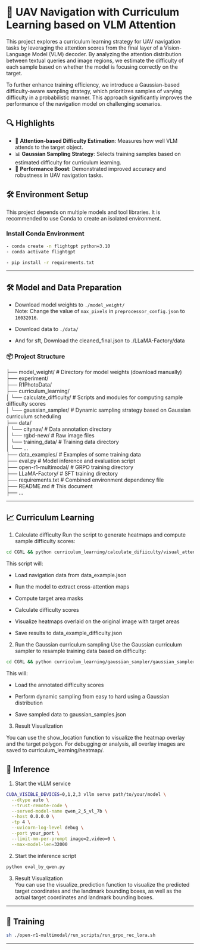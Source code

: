 # 🚀 UAV Navigation with Curriculum Learning based on VLM Attention

This project explores a curriculum learning strategy for UAV navigation tasks by leveraging the attention scores from the final layer of a Vision-Language Model (VLM) decoder. By analyzing the attention distribution between textual queries and image regions, we estimate the difficulty of each sample based on whether the model is focusing correctly on the target. 

To further enhance training efficiency, we introduce a Gaussian-based difficulty-aware sampling strategy, which prioritizes samples of varying difficulty in a probabilistic manner. This approach significantly improves the performance of the navigation model on challenging scenarios.

## 🔍 Highlights
- 🔎 **Attention-based Difficulty Estimation**: Measures how well VLM attends to the target object.
- 📊 **Gaussian Sampling Strategy**: Selects training samples based on estimated difficulty for curriculum learning.
- 🚁 **Performance Boost**: Demonstrated improved accuracy and robustness in UAV navigation tasks.


## 🛠️ Environment Setup

This project depends on multiple models and tool libraries. It is recommended to use Conda to create an isolated environment.

### Install Conda Environment

```bash
- conda create -n flightgpt python=3.10
- conda activate flightgpt

- pip install -r requirements.txt
```

---


## 🛠️ Model and Data Preparation

* Download model weights to `./model_weight/`  
  Note: Change the value of `max_pixels` in `preprocessor_config.json` to `16032016`.

* Download data to `./data/`

* And for sft, Download the cleaned_final.json to ./LLaMA-Factory/data

### 📦 Project Structure
├── model_weight/ # Directory for model weights (download manually)  
├── experiment/  
├── R1PhotoData/  
├── curriculum_learning/  
│    └── calculate_difficulty/ # Scripts and modules for computing sample difficulty scores  
│    └── gaussian_sampler/ # Dynamic sampling strategy based on Gaussian curriculum scheduling  
├── data/  
│    └── citynav/ # Data annotation directory  
│    └── rgbd-new/ # Raw image files  
│    └── training_data/ # Training data directory  
│    └── ...  
├── data_examples/ # Examples of some training data  
├── eval.py # Model inference and evaluation script  
├── open-r1-multimodal/ # GRPO training directory  
├── LLaMA-Factory/ # SFT training directory  
├── requirements.txt # Combined environment dependency file  
├── README.md # This document  
├── ...  

---

## 📈 Curriculum Learning

1. Calculate difficulty
Run the script to generate heatmaps and compute sample difficulty scores:

```bash
cd CGRL && python curriculum_learning/calculate_difiiculty/visual_attention_map.py
```
This script will:

- Load navigation data from data_example.json

- Run the model to extract cross-attention maps

- Compute target area masks

- Calculate difficulty scores

- Visualize heatmaps overlaid on the original image with target areas

- Save results to data_example_difficulty.json

2. Run the Gaussian curriculum sampling
Use the Gaussian curriculum sampler to resample training data based on difficulty:

```bash
cd CGRL && python curriculum_learning/gaussian_sampler/gaussian_sampler.py
```

This will:

- Load the annotated difficulty scores

- Perform dynamic sampling from easy to hard using a Gaussian distribution

- Save sampled data to gaussian_samples.json

3. Result Visualization

You can use the show_location function to visualize the heatmap overlay and the target polygon.
For debugging or analysis, all overlay images are saved to curriculum_learning/heatmap/.

## 🚀 Inference

1. Start the vLLM service
```bash
CUDA_VISIBLE_DEVICES=0,1,2,3 vllm serve path/to/your/model \
  --dtype auto \
  --trust-remote-code \
  --served-model-name qwen_2_5_vl_7b \
  --host 0.0.0.0 \
  -tp 4 \
  --uvicorn-log-level debug \
  --port your_port \
  --limit-mm-per-prompt image=2,video=0 \
  --max-model-len=32000
```

2. Start the inference script

```bash
python eval_by_qwen.py
```

3. Result Visualization  
You can use the visualize_prediction function to visualize the predicted target coordinates and the landmark bounding boxes, as well as the actual target coordinates and landmark bounding boxes.

---


## 🚀 Training
```bash
sh ./open-r1-multimodal/run_scripts/run_grpo_rec_lora.sh
```

---

